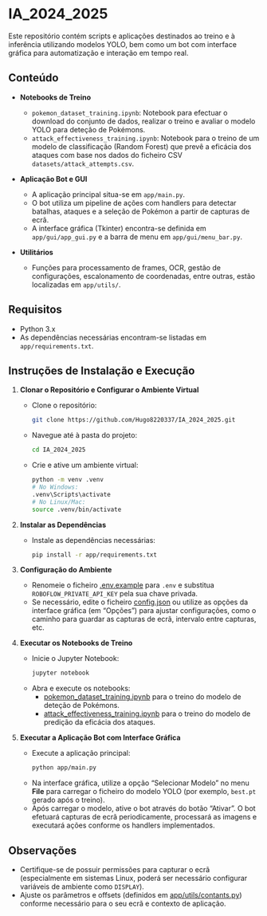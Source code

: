 # IA_2024_2025

Este repositório contém scripts e aplicações destinados ao treino e à inferência utilizando modelos YOLO, bem como um bot com interface gráfica para automatização e interação em tempo real.

## Conteúdo

- **Notebooks de Treino**  
  - `pokemon_dataset_training.ipynb`: Notebook para efectuar o download do conjunto de dados, realizar o treino e avaliar o modelo YOLO para deteção de Pokémons.  
  - `attack_effectiveness_training.ipynb`: Notebook para o treino de um modelo de classificação (Random Forest) que prevê a eficácia dos ataques com base nos dados do ficheiro CSV `datasets/attack_attempts.csv`.

- **Aplicação Bot e GUI**  
  - A aplicação principal situa-se em `app/main.py`.  
  - O bot utiliza um pipeline de ações com handlers para detectar batalhas, ataques e a seleção de Pokémon a partir de capturas de ecrã.  
  - A interface gráfica (Tkinter) encontra-se definida em `app/gui/app_gui.py` e a barra de menu em `app/gui/menu_bar.py`.

- **Utilitários**  
  - Funções para processamento de frames, OCR, gestão de configurações, escalonamento de coordenadas, entre outras, estão localizadas em `app/utils/`.

## Requisitos

- Python 3.x  
- As dependências necessárias encontram-se listadas em `app/requirements.txt`.

## Instruções de Instalação e Execução

1. **Clonar o Repositório e Configurar o Ambiente Virtual**  
   - Clone o repositório:
     ```sh
     git clone https://github.com/Hugo8220337/IA_2024_2025.git
     ```
   - Navegue até à pasta do projeto:
     ```sh
     cd IA_2024_2025
     ```
   - Crie e ative um ambiente virtual:
     ```sh
     python -m venv .venv
     # No Windows:
     .venv\Scripts\activate
     # No Linux/Mac:
     source .venv/bin/activate
     ```
     
2. **Instalar as Dependências**  
   - Instale as dependências necessárias:
     ```sh
     pip install -r app/requirements.txt
     ```

3. **Configuração do Ambiente**  
   - Renomeie o ficheiro [.env.example](http://_vscodecontentref_/0) para `.env` e substitua `ROBOFLOW_PRIVATE_API_KEY` pela sua chave privada.
   - Se necessário, edite o ficheiro [config.json](http://_vscodecontentref_/1) ou utilize as opções da interface gráfica (em “Opções”) para ajustar configurações, como o caminho para guardar as capturas de ecrã, intervalo entre capturas, etc.

4. **Executar os Notebooks de Treino**  
   - Inicie o Jupyter Notebook:
     ```sh
     jupyter notebook
     ```
   - Abra e execute os notebooks:
     - [pokemon_dataset_training.ipynb](http://_vscodecontentref_/2) para o treino do modelo de deteção de Pokémons.
     - [attack_effectiveness_training.ipynb](http://_vscodecontentref_/3) para o treino do modelo de predição da eficácia dos ataques.

5. **Executar a Aplicação Bot com Interface Gráfica**  
   - Execute a aplicação principal:
     ```sh
     python app/main.py
     ```
   - Na interface gráfica, utilize a opção “Selecionar Modelo” no menu **File** para carregar o ficheiro do modelo YOLO (por exemplo, `best.pt` gerado após o treino).
   - Após carregar o modelo, ative o bot através do botão “Ativar”. O bot efetuará capturas de ecrã periodicamente, processará as imagens e executará ações conforme os handlers implementados.

## Observações

- Certifique-se de possuir permissões para capturar o ecrã (especialmente em sistemas Linux, poderá ser necessário configurar variáveis de ambiente como `DISPLAY`).
- Ajuste os parâmetros e offsets (definidos em [app/utils/contants.py](http://_vscodecontentref_/4)) conforme necessário para o seu ecrã e contexto de aplicação.